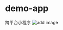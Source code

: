 # demo-app
跨平台小程序
![add image](https://github.com/anyrzm/demo-app/master/m/20200424230237910.jpg)



